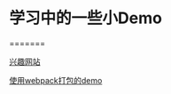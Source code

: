 # 学习中的一些小Demo
=======

[兴趣网站](https://spinjkb.github.io/StudyDemo/%E5%85%B4%E8%B6%A3%E7%BD%91%E7%AB%99/pockmon.html)

[使用webpack打包的demo](https://spinjkb.github.io/StudyDemo/webpack-demo/index.html)

